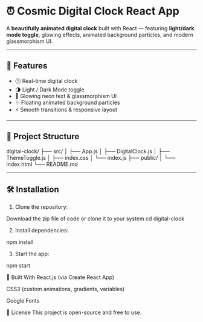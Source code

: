 # ⏰ Cosmic Digital Clock React App

A **beautifully animated digital clock** built with React — featuring **light/dark mode toggle**, glowing effects, animated background particles, and modern glassmorphism UI.

---

## 🚀 Features

- 🕒 Real-time digital clock
- 🌗 Light / Dark Mode toggle
- 🎨 Glowing neon text & glassmorphism UI
- ✨ Floating animated background particles
- ⚡ Smooth transitions & responsive layout

---

## 📁 Project Structure

digital-clock/ 
├── src/ │
├── App.js │
├── DigitalClock.js │
├── ThemeToggle.js │
├── index.css │
└── index.js 
├── public/
│ └── index.html 
└── README.md


---

## 🛠️ Installation

1. Clone the repository:

Download the zip file of code or clone it to your system
cd digital-clock

2. Install dependencies:

npm install

3. Start the app:

npm start

🤖 Built With
React.js (via Create React App)

CSS3 (custom animations, gradients, variables)

Google Fonts

📜 License
This project is open-source and free to use.
